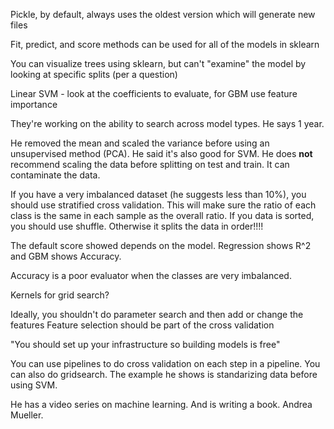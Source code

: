 Pickle, by default, always uses the oldest version which will generate new files

Fit, predict, and score methods can be used for all of the models in sklearn

You can visualize trees using sklearn, but can't "examine" the model by looking at specific splits (per a question)

Linear SVM - look at the coefficients to evaluate, for GBM use feature importance

They're working on the ability to search across model types. He says 1 year.

He removed the mean and scaled the variance before using an unsupervised method (PCA). He said it's also good for SVM. 
He does **not** recommend scaling the data before splitting on test and train. It can contaminate the data.

If you have a very imbalanced dataset (he suggests less than 10%), you should use stratified cross validation. 
This will make sure the ratio of each class is the same in each sample as the overall ratio.
If you data is sorted, you should use shuffle. Otherwise it splits the data in order!!!!

The default score showed depends on the model. Regression shows R^2 and GBM shows Accuracy.

Accuracy is a poor evaluator when the classes are very imbalanced.

Kernels for grid search?

Ideally, you shouldn't do parameter search and then add or change the features
Feature selection should be part of the cross validation

"You should set up your infrastructure so building models is free"

You can use pipelines to do cross validation on each step in a pipeline. You can also do gridsearch.
The example he shows is standarizing data before using SVM. 

He has a video series on machine learning. And is writing a book.
Andrea Mueller.
